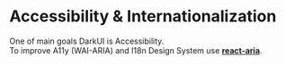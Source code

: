 <h1>Accessibility & Internationalization</h1>
<p>One of main goals DarkUI is Accessibility.
<br/>To improve A11y (WAI-ARIA) and I18n Design System use <a href="https://react-spectrum.adobe.com/react-aria/getting-started.html#:~:text=React%20Aria%20is%20a%20library%20of%20React%20Hooks,can%20focus%20on%20your%20unique%20design%20and%20styling."><b>react-aria</b></a>.
</p>
